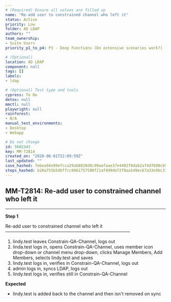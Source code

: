 ```yaml
---
# (Required) Ensure all values are filled up
name: "Re-add user to constrained channel who left it"
status: Active
priority: Low
folder: AD LDAP
authors: ""
team_ownership: 
- Suite Users
priority_p1_to_p4: P3 - Deep Functions (Do extensive scenarios work?)

# (Optional)
location: AD LDAP
component: null
tags: []
labels: 
- ldap

# (Optional) Test type and tools
cypress: To Do
detox: null
mmctl: null
playwright: null
rainforest: 
- N/A
manual_test_environments: 
- Desktop
- Webapp

# Do not change
id: 5602343
key: MM-T2814
created_on: "2020-06-01T22:09:59Z"
last_updated: ""
case_hashed: 7ebea56e99efcca29ab8830d8c99aefaae37e4402f0dab2af4d7690cb5bdf7428726a1a6fd3b36e0dabc33f1fcbc639d
steps_hashed: b28a755b5dbffcc9061757588f21af499de72f8aa149ec67a33e9bc31e2d7fc00a22fb26610f2302349eb169be909bd6
---
```


<!-- (Auto-generated) Based on frontmatter's "key" and "name" -->

## MM-T2814: Re-add user to constrained channel who left it

---

**Step 1**

Re-add user to constrained channel who left it\
————————————————————————————

1. lindy.test leaves Constrain-QA-Channel, logs out
2. linda.test logs in, opens Constrain-QA-Channel, uses member icon drop-down or channel menu drop-down, clicks Manage Members, Add Members, selects lindy.test and saves
3. lindy.test logs in, verifies in Constrain-QA-Channel, logs out
4. admin logs in, syncs LDAP, logs out
5. lindy.test logs in, verifies still in Constrain-QA-Channel

**Expected**

- lindy.test is added back to the channel and then isn't removed on sync
